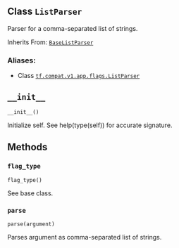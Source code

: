 ## Class `ListParser`

Parser for a comma-separated list of strings.

Inherits From:
[`BaseListParser`](https://tensorflow.google.cn/api_docs/python/tf/compat/v1/flags/BaseListParser)

### Aliases:

  * Class [`tf.compat.v1.app.flags.ListParser`](/api_docs/python/tf/compat/v1/flags/ListParser)

## `__init__`

    
    
    __init__()  
    

Initialize self. See help(type(self)) for accurate signature.

## Methods

### `flag_type`

    
    
    flag_type()  
    

See base class.

### `parse`

    
    
    parse(argument)  
    

Parses argument as comma-separated list of strings.

